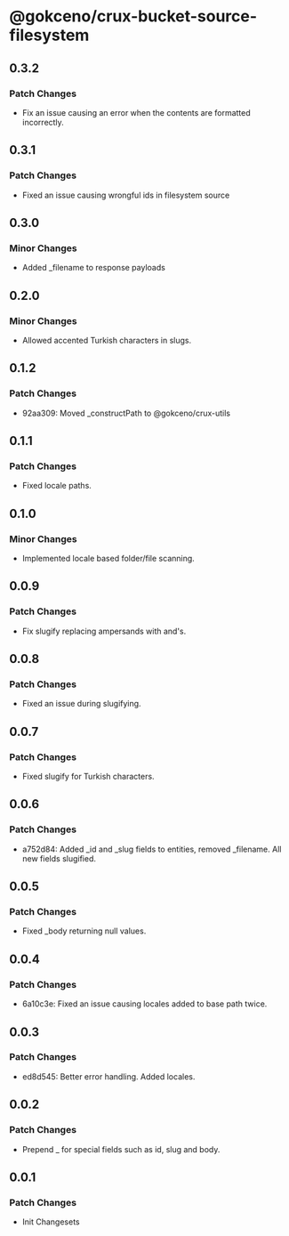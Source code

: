 # @gokceno/crux-bucket-source-filesystem

## 0.3.2

### Patch Changes

- Fix an issue causing an error when the contents are formatted incorrectly.

## 0.3.1

### Patch Changes

- Fixed an issue causing wrongful ids in filesystem source

## 0.3.0

### Minor Changes

- Added \_filename to response payloads

## 0.2.0

### Minor Changes

- Allowed accented Turkish characters in slugs.

## 0.1.2

### Patch Changes

- 92aa309: Moved \_constructPath to @gokceno/crux-utils

## 0.1.1

### Patch Changes

- Fixed locale paths.

## 0.1.0

### Minor Changes

- Implemented locale based folder/file scanning.

## 0.0.9

### Patch Changes

- Fix slugify replacing ampersands with and's.

## 0.0.8

### Patch Changes

- Fixed an issue during slugifying.

## 0.0.7

### Patch Changes

- Fixed slugify for Turkish characters.

## 0.0.6

### Patch Changes

- a752d84: Added \_id and \_slug fields to entities, removed \_filename. All new fields slugified.

## 0.0.5

### Patch Changes

- Fixed \_body returning null values.

## 0.0.4

### Patch Changes

- 6a10c3e: Fixed an issue causing locales added to base path twice.

## 0.0.3

### Patch Changes

- ed8d545: Better error handling. Added locales.

## 0.0.2

### Patch Changes

- Prepend \_ for special fields such as id, slug and body.

## 0.0.1

### Patch Changes

- Init Changesets
